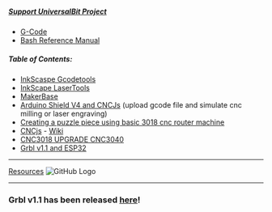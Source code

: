 ##### [Support UniversalBit Project](https://github.com/universalbit-dev/universalbit-dev/tree/main/support)

* [G-Code](https://linuxcnc.org/docs/html/gcode/g-code.html)
* [Bash Reference Manual](https://www.gnu.org/software/bash/manual/html_node/index.html)

##### Table of Contents:
* [InkScaspe Gcodetools](https://github.com/inkscape/inkscape)
* [InkScape LaserTools](https://github.com/ChrisWag91/Inkscape-Lasertools-Plugin)
* [MakerBase](https://github.com/makerbase-mks/MKS-DLC32)
* [Arduino Shield V4 and CNCJs]() (upload gcode file and simulate cnc milling or laser engraving)
* [Creating a puzzle piece using basic 3018 cnc router machine]()
* [CNCjs](https://github.com/universalbit-dev/cncjs) - [Wiki](https://github.com/cncjs/cncjs/wiki/Introduction)
* [CNC3018 UPGRADE CNC3040](https://www.youtube.com/watch?v=an0JTNjjmwc)
* [Grbl v1.1 and ESP32](https://github.com/bdring/Grbl_Esp32/issues/12)

---
[Resources](https://github.com/bdring/Grbl_Esp32)
![GitHub Logo](https://github.com/gnea/gnea-Media/blob/master/Grbl%20Logo/Grbl%20Logo%20250px.png?raw=true)
***

### Grbl v1.1 has been released [here](https://github.com/gnea/grbl/releases)!


